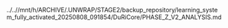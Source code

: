 ../..//mnt/h/ARCHIVE/.UNWRAP/STAGE2/backup_repository/learning_system_fully_activated_20250808_091854/DuRiCore/PHASE_Z_V2_ANALYSIS.md
